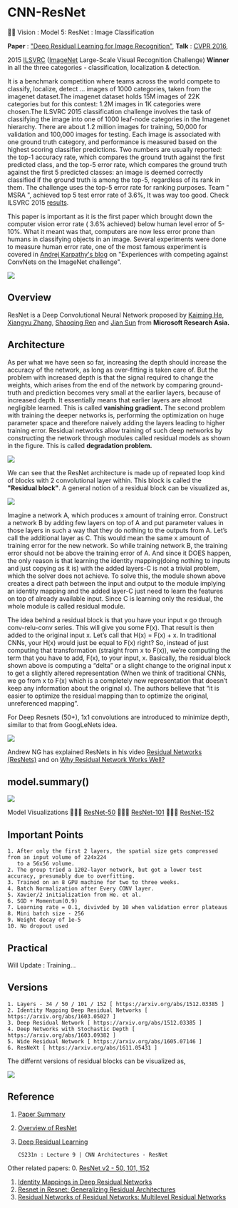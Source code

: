 # CNN-ResNet
🕵🏻 Vision : Model 5: ResNet : Image Classification

<b>Paper</b> : ["Deep Residual Learning for Image Recognition"](https://arxiv.org/abs/1512.03385), <b>Talk</b> : [CVPR 2016](https://youtu.be/C6tLw-rPQ2o),

2015 [ILSVRC](http://www.image-net.org/challenges/LSVRC/) ([ImageNet](http://www.image-net.org/) Large-Scale Visual Recognition Challenge) <b>Winner</b> in all the three categories - classification, localization & detection.

It is a benchmark competition where teams across the world compete to classify, localize, detect ... images of 1000 categories, taken from the imagenet dataset.The imagenet dataset holds 15M images of 22K categories but for this contest: 1.2M images in 1K categories were chosen.The ILSVRC 2015 classification challenge involves the task of classifying the image into one of 1000 leaf-node categories in the Imagenet hierarchy. There are about 1.2 million images for training, 50,000 for validation and 100,000 images for testing. Each image is associated with one ground truth category, and performance is measured based on the highest scoring classifier predictions. Two numbers are usually reported: the top-1 accuracy rate, which compares the ground truth against the first predicted class, and the top-5 error rate, which compares the ground truth against the first 5 predicted classes: an image is deemed correctly classified if the ground truth is among the top-5, regardless of its rank in them. The challenge uses the top-5 error rate for ranking purposes. Team " MSRA ", achieved top 5 test error rate of 3.6%, It was way too good. Check ILSVRC 2015 [results](http://image-net.org/challenges/LSVRC/2015/results).

This paper is important as it is the first paper which brought down the computer vision error rate ( 3.6% achieved) below human level error of 5-10%. What it meant was that, computers are now less error prone than humans in classifying objects in an image. Several experiments were done to measure human error rate, one of the most famous experiment is covered in [Andrej Karpathy's blog](http://karpathy.github.io/2014/09/02/what-i-learned-from-competing-against-a-convnet-on-imagenet/) on "Experiences with competing against ConvNets on the ImageNet challenge".

<img src="https://github.com/SKKSaikia/CNN-ResNet/blob/master/img/ResNet.gif">

Overview
-
ResNet is a Deep Convolutional Neural Network proposed by [Kaiming He](http://kaiminghe.com/), [Xiangyu Zhang](https://www.cs.purdue.edu/homes/xyzhang/), [Shaoqing Ren](http://shaoqingren.com/) and [Jian Sun](http://www.jiansun.org/) from <b>Microsoft Research Asia.</b>


Architecture
-
As per what we have seen so far, increasing the depth should increase the accuracy of the network, as long as over-fitting is taken care of. But the problem with increased depth is that the signal required to change the weights, which arises from the end of the network by comparing ground-truth and prediction becomes very small at the earlier layers, because of increased depth. It essentially means that earlier layers are almost negligible learned. This is called <b>vanishing gradient.</b> The second problem with training the deeper networks is, performing the optimization on huge parameter space and therefore naively adding the layers leading to higher training error. Residual networks allow training of such deep networks by constructing the network through modules called residual models as shown in the figure. This is called <b>degradation problem.</b>

<img src="https://github.com/SKKSaikia/CNN-ResNet/blob/master/img/comp.png">

We can see that the ResNet architecture is made up of repeated loop kind of blocks with 2 convolutional layer within. This block is called the <b>"Residual block"</b>. A general notion of a residual block can be visualized as,

<img src="https://github.com/SKKSaikia/CNN-ResNet/blob/master/img/res.png">

Imagine a network A, which produces x amount of training error. Construct a network B by adding few layers on top of A and put parameter values in those layers in such a way that they do nothing to the outputs from A. Let’s call the additional layer as C. This would mean the same x amount of training error for the new network. So while training network B, the training error should not be above the training error of A. And since it DOES happen, the only reason is that learning the identity mapping(doing nothing to inputs and just copying as it is) with the added layers-C is not a trivial problem, which the solver does not achieve. To solve this, the module shown above creates a direct path between the input and output to the module implying an identity mapping and the added layer-C just need to learn the features on top of already available input. Since C is learning only the residual, the whole module is called residual module. 

The idea behind a residual block is that you have your input x go through conv-relu-conv series. This will give you some F(x). That result is then added to the original input x. Let’s call that H(x) = F(x) + x. In traditional CNNs, your H(x) would just be equal to F(x) right? So, instead of just computing that transformation (straight from x to F(x)), we’re computing the term that you have to add, F(x), to your input, x. Basically, the residual block shown above is computing a “delta” or a slight change to the original input x to get a slightly altered representation (When we think of traditional CNNs, we go from x to F(x) which is a completely new representation that doesn’t keep any information about the original x). The authors believe that “it is easier to optimize the residual mapping than to optimize the original, unreferenced mapping”.

For Deep Resnets (50+), 1x1 convolutions are introduced to minimize depth, similar to that from GoogLeNets idea.

<img src="https://github.com/SKKSaikia/CNN-ResNet/blob/master/img/resDeep.JPG">

Andrew NG has explained ResNets in his video [Residual Networks (ResNets)](https://youtu.be/K0uoBKBQ1gA) and on [Why Residual Network Works Well?](https://youtu.be/GSsKdtoatm8)

model.summary()
-

<img src="https://github.com/SKKSaikia/CNN-ResNet/blob/master/img/resnet.png">

Model Visualizations
🚴🏼‍♀️  [ResNet-50](http://ethereon.github.io/netscope/#/gist/db945b393d40bfa26006)
🚴🏼‍♀️  [ResNet-101](http://ethereon.github.io/netscope/#/gist/b21e2aae116dc1ac7b50)
🚴🏼‍♀️  [ResNet-152](http://ethereon.github.io/netscope/#/gist/d38f3e6091952b45198b)

Important Points
-

    1. After only the first 2 layers, the spatial size gets compressed from an input volume of 224x224
       to a 56x56 volume.
    2. The group tried a 1202-layer network, but got a lower test accuracy, presumably due to overfitting.
    3. Trained on an 8 GPU machine for two to three weeks.
    4. Batch Normalization after Every CONV layer.
    5. Xavier/2 initialization from He. et al.
    6. SGD + Momentum(0.9)
    7. Learning rate = 0.1, divivded by 10 when validation error plateaus
    8. Mini batch size - 256
    9. Weight decay of 1e-5
    10. No dropout used
    
Practical
-

Will Update : Training...

Versions
-

    1. Layers - 34 / 50 / 101 / 152 [ https://arxiv.org/abs/1512.03385 ]
    2. Identity Mapping Deep Residual Networks [ https://arxiv.org/abs/1603.05027 ]
    3. Deep Residual Network [ https://arxiv.org/abs/1512.03385 ]
    4. Deep Networks with Stochastic Depth [ https://arxiv.org/abs/1603.09382 ]
    5. Wide Residual Network [ https://arxiv.org/abs/1605.07146 ]
    6. ResNeXt [ https://arxiv.org/abs/1611.05431 ]

The differnt versions of residual blocks can be visualized as,

<img src="https://github.com/SKKSaikia/CNN-ResNet/blob/master/img/resS.png">

Reference
-
1. [Paper Summary](https://www.commonlounge.com/discussion/839d11b9a67d464796e5ba0309611e9b)
2. [Overview of ResNet](https://towardsdatascience.com/an-overview-of-resnet-and-its-variants-5281e2f56035)
3. [Deep Residual Learning](https://blog.waya.ai/deep-residual-learning-9610bb62c355)

       CS231n : Lecture 9 | CNN Architectures - ResNet

Other related papers:
0. [ResNet v2 - 50, 101, 152](https://arxiv.org/abs/1603.05027)
1. [Identity Mappings in Deep Residual Networks](https://arxiv.org/abs/1603.05027)
2. [Resnet in Resnet: Generalizing Residual Architectures](https://arxiv.org/abs/1603.08029)
3. [Residual Networks of Residual Networks: Multilevel Residual Networks](https://arxiv.org/abs/1608.02908)
